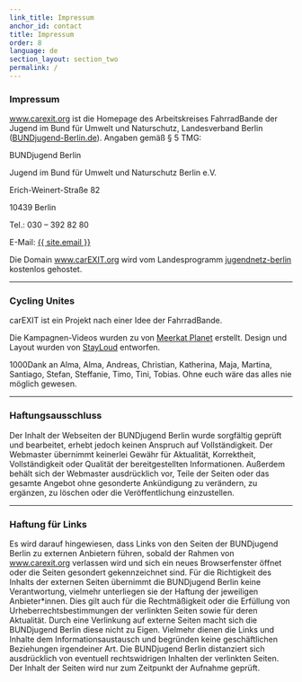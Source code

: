```yaml
---
link_title: Impressum
anchor_id: contact
title: Impressum
order: 8
language: de
section_layout: section_two
permalink: /
---
```




### Impressum
www.carexit.org ist die Homepage des Arbeitskreises FahrradBande der Jugend im Bund für Umwelt und Naturschutz, Landesverband Berlin ([BUNDjugend-Berlin.de](https://www.bundjugend-berlin.de/)). Angaben gemäß § 5 TMG:

BUNDjugend Berlin

Jugend im Bund für Umwelt und Naturschutz Berlin e.V.

Erich-Weinert-Straße 82

10439 Berlin

Tel.: 030 – 392 82 80

E-Mail: <a href="mailto:{{ site.email }}">{{ site.email }}</a>

Die Domain www.carEXIT.org wird vom Landesprogramm [jugendnetz-berlin](http://www.jugendnetz-berlin.de/) kostenlos gehostet.

***

### Cycling Unites
carEXIT ist ein Projekt nach einer Idee der FahrradBande.

Die Kampagnen-Videos wurden zu von [Meerkat Planet](http://www.meerkatplanet.com/) erstellt. Design und Layout wurden von [StayLoud](http://www.stayloud.net/) entworfen.

1000Dank an Alma, Alma, Andreas, Christian, Katherina, Maja, Martina, Santiago, Stefan, Steffanie, Timo, Tini, Tobias. Ohne euch wäre das alles nie möglich gewesen.

***

### Haftungsausschluss
Der Inhalt der Webseiten der BUNDjugend Berlin wurde sorgfältig geprüft und bearbeitet, erhebt jedoch keinen Anspruch auf Vollständigkeit. Der Webmaster übernimmt keinerlei Gewähr für Aktualität, Korrektheit, Vollständigkeit oder Qualität der bereitgestellten Informationen. Außerdem behält sich der Webmaster ausdrücklich vor, Teile der Seiten oder das gesamte Angebot ohne gesonderte Ankündigung zu verändern, zu ergänzen, zu löschen oder die Veröffentlichung einzustellen.

***

### Haftung für Links
Es wird darauf hingewiesen, dass Links von den Seiten der BUNDjugend Berlin zu externen Anbietern führen, sobald der Rahmen von www.carexit.org verlassen wird und sich ein neues Browserfenster öffnet oder die Seiten gesondert gekennzeichnet sind. Für die Richtigkeit des Inhalts der externen Seiten übernimmt die BUNDjugend Berlin keine Verantwortung, vielmehr unterliegen sie der Haftung der jeweiligen Anbieter*innen. Dies gilt auch für die Rechtmäßigkeit oder die Erfüllung von Urheberrechtsbestimmungen der verlinkten Seiten sowie für deren Aktualität. Durch eine Verlinkung auf externe Seiten macht sich die BUNDjugend Berlin diese nicht zu Eigen. Vielmehr dienen die Links und Inhalte dem Informationsaustausch und begründen keine geschäftlichen Beziehungen irgendeiner Art. Die BUNDjugend Berlin distanziert sich ausdrücklich von eventuell rechtswidrigen Inhalten der verlinkten Seiten. Der Inhalt der Seiten wird nur zum Zeitpunkt der Aufnahme geprüft.
